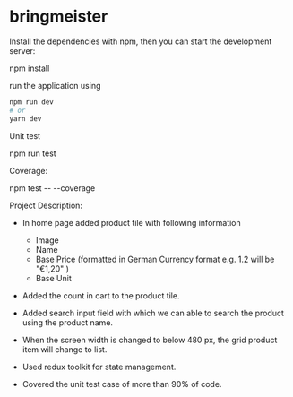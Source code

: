 # bringmeister

Install the dependencies with npm, then you can start the development server:

npm install

run the application using 

```bash
npm run dev
# or
yarn dev
```

Unit test

npm run test

Coverage:

npm test -- --coverage


<!-- 
Open [http://localhost:3000](http://localhost:3000) with your browser to see the result.

I also added some the hooks - `useGetCart` for retrieving fake cart data, and - `useGetProducts` for retrieving fake product data

Both include a delay to simulate network loading. Each hook returns an object
with the loading state as a boolean and the data if not loading finished -->

<!-- ## Work to do: -->

Project Description:
 
  - In home page added product tile with following information 
     
      -   Image 
      -   Name
      -   Base Price (formatted in German Currency format e.g. 1.2 will be "€1,20" )
      -   Base Unit

   - Added the count in cart to the product tile.

   - Added search input field with which we can able to search the product using the product name.

   - When the screen width is changed to below 480 px, the grid product item will change to list.

   - Used redux toolkit for state management.
   
   - Covered the unit test case of more than 90% of code.
   

<!-- 

Adjust the index.tsx / create necessary files to:

Display a loading info while the products are in loading state

Change index.tsx to display a tile for each product with the following infos:

-   Image (as image; you add also e.g.:"?imwidth=175" to the image url to get a 175px wide image)
-   Name
-   Base Price (formatted in German Currency format e.g. 1.2 will be "€1,20" )
-   Base Unit

The tiles should be displayed in a grid and as a list on screens
below 480px. In the grid the minimum tile width should be 300px and as many tiles
as possible should fit on screen.

Add an search input field on top that allows filtering the products that contain
the input in the product name.

Bonus:

-   Add the count in cart (amount > 0) to the product tile (Note: You have
    to use the `sku` field to find the matching products)

### Additional Information

-   Currently the project uses typescript, but you can rename / create js/jsx files
    if you want to opt out of type checking

-   Even though this project is fairly simple try to organize it like you would do
    for larger components.

-   Don't worry too much about styling

-   Feel free to reach out if you have any questions

_Good luck_ -->
